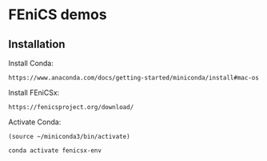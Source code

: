 # FEniCS demos

## Installation

Install Conda:

    https://www.anaconda.com/docs/getting-started/miniconda/install#mac-os

Install FEniCSx:

    https://fenicsproject.org/download/

Activate Conda:

    (source ~/miniconda3/bin/activate)

    conda activate fenicsx-env
